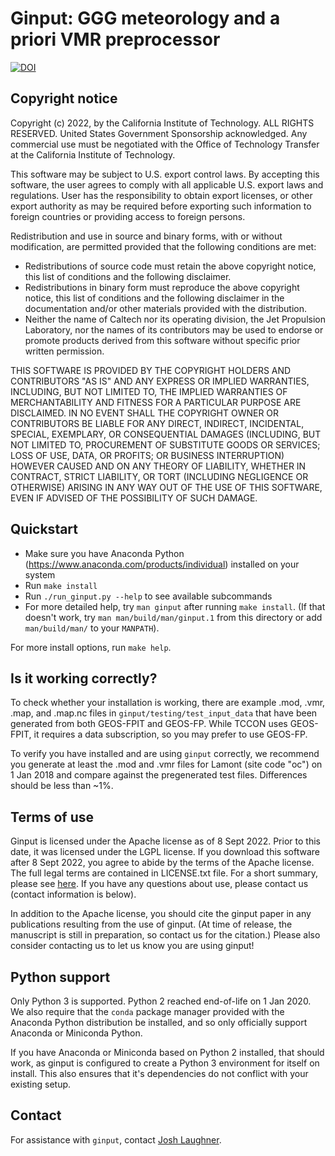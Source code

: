 # Ginput: GGG meteorology and a priori VMR preprocessor

[![DOI](https://data.caltech.edu/badge/534420806.svg)](https://data.caltech.edu/badge/latestdoi/534420806)

## Copyright notice

Copyright (c) 2022, by the California Institute of Technology. ALL RIGHTS RESERVED. United States Government Sponsorship acknowledged. Any commercial use must be negotiated with the Office of Technology Transfer at the California Institute of Technology.
 
This software may be subject to U.S. export control laws. By accepting this software, the user agrees to comply with all applicable U.S. export laws and regulations. User has the responsibility to obtain export licenses, or other export authority as may be required before exporting such information to foreign countries or providing access to foreign persons.

Redistribution and use in source and binary forms, with or without modification, are permitted provided that the following conditions are met:

* Redistributions of source code must retain the above copyright notice, this list of conditions and the following disclaimer.
* Redistributions in binary form must reproduce the above copyright notice, this list of conditions and the following disclaimer in the documentation and/or other materials provided with the distribution.
* Neither the name of Caltech nor its operating division, the Jet Propulsion Laboratory, nor the names of its contributors may be used to endorse or promote products derived from this software without specific prior written permission.

THIS SOFTWARE IS PROVIDED BY THE COPYRIGHT HOLDERS AND CONTRIBUTORS "AS IS" AND ANY EXPRESS OR IMPLIED WARRANTIES, INCLUDING, BUT NOT LIMITED TO, THE IMPLIED WARRANTIES OF MERCHANTABILITY AND FITNESS FOR A PARTICULAR PURPOSE ARE DISCLAIMED. IN NO EVENT SHALL THE COPYRIGHT OWNER OR CONTRIBUTORS BE LIABLE FOR ANY DIRECT, INDIRECT, INCIDENTAL, SPECIAL, EXEMPLARY, OR CONSEQUENTIAL DAMAGES (INCLUDING, BUT NOT LIMITED TO, PROCUREMENT OF SUBSTITUTE GOODS OR SERVICES; LOSS OF USE, DATA, OR PROFITS; OR BUSINESS INTERRUPTION) HOWEVER CAUSED AND ON ANY THEORY OF LIABILITY, WHETHER IN CONTRACT, STRICT LIABILITY, OR TORT (INCLUDING NEGLIGENCE OR OTHERWISE) ARISING IN ANY WAY OUT OF THE USE OF THIS SOFTWARE, EVEN IF ADVISED OF THE POSSIBILITY OF SUCH DAMAGE.

## Quickstart

* Make sure you have Anaconda Python (https://www.anaconda.com/products/individual) 
  installed on your system
* Run `make install`
* Run `./run_ginput.py --help` to see available subcommands
* For more detailed help, try `man ginput` after running `make install`. 
  (If that doesn't work, try `man man/build/man/ginput.1` from this 
  directory or add `man/build/man/` to your `MANPATH`).
  
For more install options, run `make help`. 

## Is it working correctly?

To check whether your installation is working, there are example .mod, .vmr, .map, 
and .map.nc files in `ginput/testing/test_input_data` that have been generated from
both GEOS-FPIT and GEOS-FP. While TCCON uses GEOS-FPIT, it requires a data subscription,
so you may prefer to use GEOS-FP. 

To verify you have installed and are using `ginput` correctly, we recommend you generate
at least the .mod and .vmr files for Lamont (site code "oc") on 1 Jan 2018 and compare
against the pregenerated test files. Differences should be less than ~1%. 

## Terms of use

Ginput is licensed under the Apache license as of 8 Sept 2022. 
Prior to this date, it was licensed under the LGPL license.
If you download this software after 8 Sept 2022, you agree to abide by the terms of the
Apache license.
The full legal terms are contained in LICENSE.txt file. For a short summary, please see
[here](https://choosealicense.com/licenses/apache-2.0/#). If you have any questions about
use, please contact us (contact information is below).

In addition to the Apache license, you should cite the ginput paper in any publications
resulting from the use of ginput. (At time of release, the manuscript is still in preparation,
so contact us for the citation.) Please also consider contacting us to let us know you are
using ginput!

## Python support

Only Python 3 is supported. Python 2 reached end-of-life on 1 Jan 2020. 
We also require that the `conda` package manager provided with the Anaconda
Python distribution be installed, and so only officially support Anaconda or
Miniconda Python. 

If you have Anaconda or Miniconda based on Python 2 installed, that should work,
as ginput is configured to create a Python 3 environment for itself on install.
This also ensures that it's dependencies do not conflict with your existing 
setup.

## Contact

For assistance with `ginput`, contact [Josh Laughner](https://science.jpl.nasa.gov/people/joshua-laughner/).
